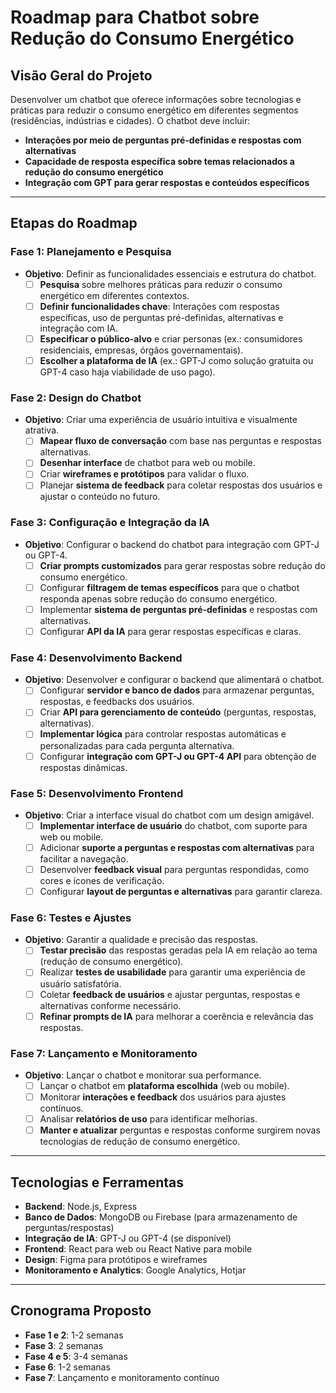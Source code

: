 # Roadmap para Chatbot sobre Redução do Consumo Energético

## Visão Geral do Projeto
Desenvolver um chatbot que oferece informações sobre tecnologias e práticas para reduzir o consumo energético em diferentes segmentos (residências, indústrias e cidades). O chatbot deve incluir:
- **Interações por meio de perguntas pré-definidas e respostas com alternativas**
- **Capacidade de resposta específica sobre temas relacionados a redução do consumo energético**
- **Integração com GPT para gerar respostas e conteúdos específicos**

---

## Etapas do Roadmap

### Fase 1: Planejamento e Pesquisa
- **Objetivo**: Definir as funcionalidades essenciais e estrutura do chatbot.
  - [ ] **Pesquisa** sobre melhores práticas para reduzir o consumo energético em diferentes contextos.
  - [ ] **Definir funcionalidades chave**: Interações com respostas específicas, uso de perguntas pré-definidas, alternativas e integração com IA.
  - [ ] **Especificar o público-alvo** e criar personas (ex.: consumidores residenciais, empresas, órgãos governamentais).
  - [ ] **Escolher a plataforma de IA** (ex.: GPT-J como solução gratuita ou GPT-4 caso haja viabilidade de uso pago).
  
### Fase 2: Design do Chatbot
- **Objetivo**: Criar uma experiência de usuário intuitiva e visualmente atrativa.
  - [ ] **Mapear fluxo de conversação** com base nas perguntas e respostas alternativas.
  - [ ] **Desenhar interface** de chatbot para web ou mobile.
  - [ ] Criar **wireframes e protótipos** para validar o fluxo.
  - [ ] Planejar **sistema de feedback** para coletar respostas dos usuários e ajustar o conteúdo no futuro.

### Fase 3: Configuração e Integração da IA
- **Objetivo**: Configurar o backend do chatbot para integração com GPT-J ou GPT-4.
  - [ ] **Criar prompts customizados** para gerar respostas sobre redução do consumo energético.
  - [ ] Configurar **filtragem de temas específicos** para que o chatbot responda apenas sobre redução do consumo energético.
  - [ ] Implementar **sistema de perguntas pré-definidas** e respostas com alternativas.
  - [ ] Configurar **API da IA** para gerar respostas específicas e claras.

### Fase 4: Desenvolvimento Backend
- **Objetivo**: Desenvolver e configurar o backend que alimentará o chatbot.
  - [ ] Configurar **servidor e banco de dados** para armazenar perguntas, respostas, e feedbacks dos usuários.
  - [ ] Criar **API para gerenciamento de conteúdo** (perguntas, respostas, alternativas).
  - [ ] **Implementar lógica** para controlar respostas automáticas e personalizadas para cada pergunta alternativa.
  - [ ] Configurar **integração com GPT-J ou GPT-4 API** para obtenção de respostas dinâmicas.

### Fase 5: Desenvolvimento Frontend
- **Objetivo**: Criar a interface visual do chatbot com um design amigável.
  - [ ] **Implementar interface de usuário** do chatbot, com suporte para web ou mobile.
  - [ ] Adicionar **suporte a perguntas e respostas com alternativas** para facilitar a navegação.
  - [ ] Desenvolver **feedback visual** para perguntas respondidas, como cores e ícones de verificação.
  - [ ] Configurar **layout de perguntas e alternativas** para garantir clareza.

### Fase 6: Testes e Ajustes
- **Objetivo**: Garantir a qualidade e precisão das respostas.
  - [ ] **Testar precisão** das respostas geradas pela IA em relação ao tema (redução de consumo energético).
  - [ ] Realizar **testes de usabilidade** para garantir uma experiência de usuário satisfatória.
  - [ ] Coletar **feedback de usuários** e ajustar perguntas, respostas e alternativas conforme necessário.
  - [ ] **Refinar prompts de IA** para melhorar a coerência e relevância das respostas.

### Fase 7: Lançamento e Monitoramento
- **Objetivo**: Lançar o chatbot e monitorar sua performance.
  - [ ] Lançar o chatbot em **plataforma escolhida** (web ou mobile).
  - [ ] Monitorar **interações e feedback** dos usuários para ajustes contínuos.
  - [ ] Analisar **relatórios de uso** para identificar melhorias.
  - [ ] **Manter e atualizar** perguntas e respostas conforme surgirem novas tecnologias de redução de consumo energético.

---

## Tecnologias e Ferramentas

- **Backend**: Node.js, Express
- **Banco de Dados**: MongoDB ou Firebase (para armazenamento de perguntas/respostas)
- **Integração de IA**: GPT-J ou GPT-4 (se disponível)
- **Frontend**: React para web ou React Native para mobile
- **Design**: Figma para protótipos e wireframes
- **Monitoramento e Analytics**: Google Analytics, Hotjar
  
---

## Cronograma Proposto

- **Fase 1 e 2**: 1-2 semanas
- **Fase 3**: 2 semanas
- **Fase 4 e 5**: 3-4 semanas
- **Fase 6**: 1-2 semanas
- **Fase 7**: Lançamento e monitoramento contínuo

